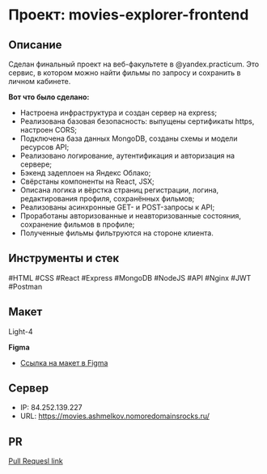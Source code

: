 # Проект: movies-explorer-frontend

## Описание

Сделан финальный проект на веб-факультете в @yandex.practicum.
Это сервис, в котором можно найти фильмы по запросу и сохранить в личном кабинете.

**Вот что было сделано:**

- Настроена инфраструктура и создан сервер на express;
- Реализована базовая безопасность: выпущены сертификаты https, настроен CORS;
- Подключена база данных MongoDB, созданы схемы и модели ресурсов API;
- Реализовано логирование, аутентификация и авторизация на сервере;
- Бэкенд задеплоен на Яндекс Облако;
- Свёрстаны компоненты на React, JSX;
- Описана логика и вёрстка страниц регистрации, логина, редактирования профиля, сохранённых фильмов;
- Реализованы асинхронные GET- и POST-запросы к API;
- Проработаны авторизованные и неавторизованные состояния, сохранение фильмов в профиле;
- Полученные фильмы фильтруются на стороне клиента.

## Инструменты и стек

#HTML #CSS #React #Express #MongoDB #NodeJS #API #Nginx #JWT #Postman

## Макет

Light-4

**Figma**

- [Ссылка на макет в Figma](https://www.figma.com/file/6FMWkB94wE7KTkcCgUXtnC/light-1?type=design&node-id=1-2798&mode=design)

## Сервер

- IP: 84.252.139.227
- URL: https://movies.ashmelkov.nomoredomainsrocks.ru/

## PR

[Pull Requesl link](https://github.com/beez0mbie/movies-explorer-frontend/pull/2)
